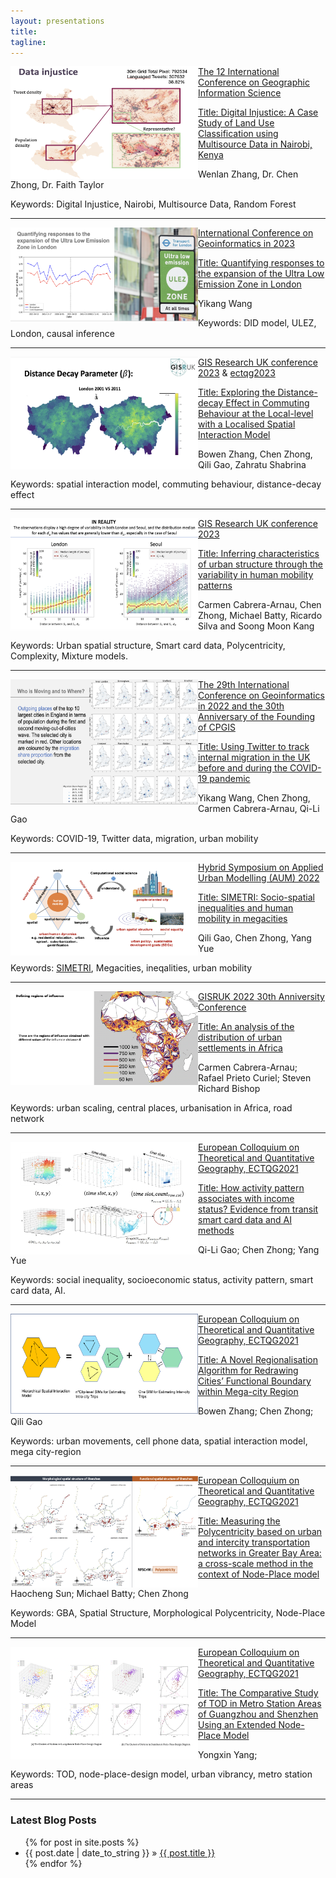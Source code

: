 ```yaml
---
layout: presentations
title: 
tagline:
---
```


<div class="tip" markdown="1">

<img align="left" width="300" height="180" src="figures/presentations/giscience2023_wenlan.png">

[The 12 International Conference on Geographic Information Science](https://giscience2023.github.io/)

[Title: Digital Injustice: A Case Study of Land Use Classification using Multisource Data in Nairobi, Kenya](https://drops.dagstuhl.de/opus/volltexte/2023/18989/pdf/LIPIcs-GIScience-2023-94.pdf) 

Wenlan Zhang, Dr. Chen Zhong, Dr. Faith Taylor

Keywords: Digital Injustice, Nairobi, Multisource Data, Random Forest

</div>

----
<div class="tip" markdown="1">

<img align="left" width="300" height="150" src="figures/presentations/cpgis2023_yikang.png">

[International Conference on Geoinformatics in 2023](https://www.cpgis.org/Conferences/ConferenceDefault.aspx?ID=2079) 

[Title: Quantifying responses to the expansion of the Ultra Low Emission Zone in London](https://www.cpgis.org/userfiles/file/CPGIS_2023_programme_v8.pdf)

Yikang Wang

Keywords: DID model, ULEZ, London, causal inference

</div>

----
<div class="tip" markdown="1">

<img align="left" width="300" height="180" src="figures/presentations/gisruk2023_bowen.png">

[GIS Research UK conference 2023](https://gisruk.org/gisruk-2023/) & [ectqg2023](https://ucpages.uc.pt/events/ectqg2023/)

[Title: Exploring the Distance-decay Effect in Commuting Behaviour at the Local-level with a Localised Spatial Interaction Model](https://github.com/c-zhong-ucl-ac-uk/realTRIPS/blob/650900fdab9835bdb80a0938b1e784d9ca352046/publications/GISRUK2023_abstract_bowenzhang.pdf)

Bowen Zhang, Chen Zhong, Qili Gao, Zahratu Shabrina

Keywords: spatial interaction model, commuting behaviour, distance-decay effect

</div>

----

<div class="tip" markdown="1">

<img align="left" width="300" height="180" src="figures/presentations/gisruk2023_carmen.png">

[GIS Research UK conference 2023](https://gisruk.org/gisruk-2023/)

[Title: Inferring characteristics of urban structure through the variability in human mobility patterns](https://github.com/c-zhong-ucl-ac-uk/realTRIPS/blob/5668b273df302e20578c5c567213d82bcf2a3092/publications/GISRUK2023_abstract_carmen.pdf)

Carmen Cabrera-Arnau, Chen Zhong, Michael Batty, Ricardo Silva and Soong Moon Kang

Keywords: Urban spatial structure, Smart card data, Polycentricity, Complexity, Mixture models.

</div>

----


<div class="tip" markdown="1">

<img align="left" width="300" height="200" src="figures/presentations/cpgis2022_wang.png">

[The 29th International Conference on Geoinformatics in 2022 and the 30th Anniversary of the Founding of CPGIS](https://www.cpgis.org/conferences/ConferenceDefault.aspx?ID=2078)

[Title: Using Twitter to track internal migration in the UK before and during the COVID-19 pandemic](https://github.com/c-zhong-ucl-ac-uk/realTRIPS/blob/650900fdab9835bdb80a0938b1e784d9ca352046/publications/cpgis2022_abstract_yikang.pdf)

Yikang Wang, Chen Zhong, Carmen Cabrera-Arnau, Qi-Li Gao

Keywords: COVID-19, Twitter data, migration, urban mobility

</div>

---

<div class="tip" markdown="1">

<img align="left" width="300" height="150" src="figures/presentations/AUM2022_qili.png">

[Hybrid Symposium on Applied Urban Modelling (AUM) 2022](https://www.arct.cam.ac.uk/research/conferences/applied-urban-modelling-aum/aum2022-understanding-common-challenges)

[Title: SIMETRI: Socio-spatial inequalities and human mobility in megacities](https://github.com/c-zhong-ucl-ac-uk/realTRIPS/blob/d6b634799aee2acf5873e751824659676a460f68/publications/AUM_abstract_Qili.pdf)

Qili Gao, Chen Zhong, Yang Yue

Keywords: [SIMETRI](https://simetri.uk/), Megacities, ineqalities, urban mobility

</div>

---
<div class="tip" markdown="1">

<img align="left" width="300" height="150" src="figures/presentations/GISRUK2022_carmen.png">

[GISRUK 2022 30th Anniversity Conference](http://liverpool.gisruk.org/)

[Title: An analysis of the distribution of urban settlements in Africa](https://github.com/c-zhong-ucl-ac-uk/realTRIPS/blob/3d0102f56a1419293f3994d03dd192c975683d5f/publications/GISRUK_abstract_carmen.pdf)


Carmen Cabrera-Arnau; Rafael Prieto Curiel; Steven Richard Bishop

Keywords: urban scaling, central places, urbanisation in Africa, road network

</div>

---

<div class="tip" markdown="1">

<img align="left" width="300" height="180" src="figures/presentations/ectqg2021_qiligao.png">

[European Colloquium on Theoretical and Quantitative Geography, ECTQG2021](https://ectqg2021.wordpress.com/)

[Title: How activity pattern associates with income status? Evidence from transit smart card data and AI methods](https://github.com/c-zhong-ucl-ac-uk/realTRIPS/blob/3d0102f56a1419293f3994d03dd192c975683d5f/publications/ECTQG_abstract_qiligao.pdf)

Qi-Li Gao; Chen Zhong; Yang Yue

Keywords: social inequality, socioeconomic status, activity pattern, smart card data, AI.


</div>

---

<div class="tip" markdown="1">

<img align="left" width="300" height="160" src="figures/presentations/ectqg2021_bowen.png">

[European Colloquium on Theoretical and Quantitative Geography, ECTQG2021](https://ectqg2021.wordpress.com/)

[Title: A Novel Regionalisation Algorithm for Redrawing Cities’ Functional Boundary within Mega-city Region](https://github.com/c-zhong-ucl-ac-uk/realTRIPS/blob/3d0102f56a1419293f3994d03dd192c975683d5f/publications/ECTQG_abstract_bowenzhang.pdf)


Bowen Zhang; Chen Zhong; Qili Gao

Keywords: urban movements, cell phone data, spatial interaction model, mega city-region

</div>

---

<div class="tip" markdown="1">

<img align="left" width="300" height="180" src="figures/presentations/ectqg2021_haocheng.png">

[European Colloquium on Theoretical and Quantitative Geography, ECTQG2021](https://ectqg2021.wordpress.com/)

[Title: Measuring the Polycentricity based on urban and intercity transportation networks in Greater Bay Area: a cross-scale method in the context of Node-Place model](https://github.com/c-zhong-ucl-ac-uk/realTRIPS/blob/3d0102f56a1419293f3994d03dd192c975683d5f/publications/ECTQG_abstract_haocheng.pdf)

Haocheng Sun; Michael Batty; Chen Zhong

Keywords: GBA, Spatial Structure, Morphological Polycentricity, Node-Place Model


</div>

---

<div class="tip" markdown="1">

<img align="left" width="300" height="180" src="figures/presentations/ectqg2021_yongxin.png">

[European Colloquium on Theoretical and Quantitative Geography, ECTQG2021](https://ectqg2021.wordpress.com/)

[Title: The Comparative Study of TOD in Metro Station Areas of Guangzhou and Shenzhen Using an Extended Node-Place Model](https://github.com/c-zhong-ucl-ac-uk/realTRIPS/blob/3d0102f56a1419293f3994d03dd192c975683d5f/publications/ECTQG_abstract_yongxinyang.pdf)

Yongxin Yang;

Keywords: TOD, node-place-design model, urban vibrancy, metro station areas


</div>


---






### Latest Blog Posts

<ul class="posts">
  {% for post in site.posts %}
    <li><span>{{ post.date | date_to_string }}</span> &raquo; <a href="{{ site.baseurl }}{{ post.url }}">{{ post.title }}</a></li>
  {% endfor %}
</ul>
